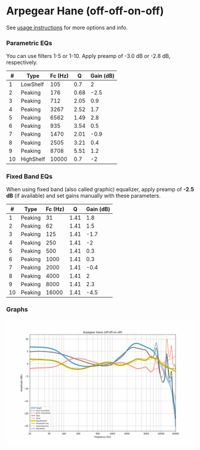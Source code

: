 # Arpegear Hane (off-off-on-off)
See [usage instructions](https://github.com/jaakkopasanen/AutoEq#usage) for more options and info.

### Parametric EQs
You can use filters 1-5 or 1-10. Apply preamp of -3.0 dB or -2.8 dB, respectively.

|   # | Type      |   Fc (Hz) |    Q |   Gain (dB) |
|-----|-----------|-----------|------|-------------|
|   1 | LowShelf  |       105 | 0.7  |         2   |
|   2 | Peaking   |       176 | 0.68 |        -2.5 |
|   3 | Peaking   |       712 | 2.05 |         0.9 |
|   4 | Peaking   |      3267 | 2.52 |         1.7 |
|   5 | Peaking   |      6562 | 1.49 |         2.8 |
|   6 | Peaking   |       935 | 3.54 |         0.5 |
|   7 | Peaking   |      1470 | 2.01 |        -0.9 |
|   8 | Peaking   |      2505 | 3.21 |         0.4 |
|   9 | Peaking   |      8708 | 5.51 |         1.2 |
|  10 | HighShelf |     10000 | 0.7  |        -2   |

### Fixed Band EQs
When using fixed band (also called graphic) equalizer, apply preamp of **-2.5 dB** (if available) and set gains manually with these parameters.

|   # | Type    |   Fc (Hz) |    Q |   Gain (dB) |
|-----|---------|-----------|------|-------------|
|   1 | Peaking |        31 | 1.41 |         1.8 |
|   2 | Peaking |        62 | 1.41 |         1.5 |
|   3 | Peaking |       125 | 1.41 |        -1.7 |
|   4 | Peaking |       250 | 1.41 |        -2   |
|   5 | Peaking |       500 | 1.41 |         0.3 |
|   6 | Peaking |      1000 | 1.41 |         0.3 |
|   7 | Peaking |      2000 | 1.41 |        -0.4 |
|   8 | Peaking |      4000 | 1.41 |         2   |
|   9 | Peaking |      8000 | 1.41 |         2.3 |
|  10 | Peaking |     16000 | 1.41 |        -4.5 |

### Graphs
![](./Arpegear%20Hane%20(off-off-on-off).png)
